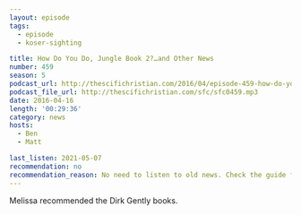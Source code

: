 ```yaml
---
layout: episode
tags:
  - episode
  - koser-sighting

title: How Do You Do, Jungle Book 2?…and Other News
number: 459
season: 5
podcast_url: http://thescifichristian.com/2016/04/episode-459-how-do-you-do-jungle-book-2-and-other-news/
podcast_file_url: http://thescifichristian.com/sfc/sfc0459.mp3
date: 2016-04-16
length: '00:29:36'
category: news
hosts:
  - Ben
  - Matt

last_listen: 2021-05-07
recommendation: no
recommendation_reason: No need to listen to old news. Check the guide for what's interesting in hindsight.
---
```


Melissa recommended the Dirk Gently books.